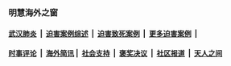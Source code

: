 
### 明慧海外之窗

####  [武汉肺炎](indexes/365.md?t=03110500) &nbsp;|&nbsp;  [迫害案例综述](indexes/328.md?t=03110500) &nbsp;|&nbsp; [迫害致死案例](indexes/277.md?t=03110500)  &nbsp;|&nbsp; [更多迫害案例](indexes/81.md?t=03110500)  &nbsp;|&nbsp; 
####  [时事评论](indexes/19.md?t=03110500) &nbsp;|&nbsp; [海外简讯](indexes/245.md?t=03110500)&nbsp;|&nbsp;  [社会支持](indexes/140.md?t=03110500) &nbsp;|&nbsp; [褒奖决议](indexes/282.md?t=03110500) &nbsp;|&nbsp; [社区报道](indexes/91.md?t=03110500)  &nbsp;|&nbsp; [天人之间](indexes/78.md?t=03110500) 

